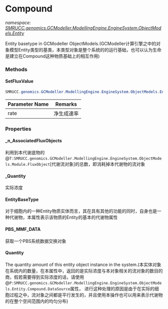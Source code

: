 ﻿# Compound
_namespace: [SMRUCC.genomics.GCModeller.ModellingEngine.EngineSystem.ObjectModels.Entity](./index.md)_

Entity basetype in GCModeller ObjectModels.(GCModeller计算引擎之中的对象模型Entity类型的基类，本类型对象是整个系统的的运行基础，也可以认为生命是建立在Compound这种物质基础上的相互作用)



### Methods

#### SetFluxValue
```csharp
SMRUCC.genomics.GCModeller.ModellingEngine.EngineSystem.ObjectModels.Entity.Compound.SetFluxValue(System.Double)
```


|Parameter Name|Remarks|
|--------------|-------|
|rate|净生成速率|



### Properties

#### _n_AssociatedFluxObjects
利用到本代谢底物的@``T:SMRUCC.genomics.GCModeller.ModellingEngine.EngineSystem.ObjectModels.Module.FluxObject``[代谢流对象]的总数，即消耗掉本代谢物的流对象
#### _Quantity
实际浓度
#### EntityBaseType
对于细胞内的一种Entity物质实体而言，其在具有其他的功能的同时，自身也是一种代谢物，本属性表示该物质的Entity的基本的代谢物属性
#### PBS_MMF_DATA
获取一个PBS系统数据交换对象
#### Quantity
The quantity amount of this entity object instance in the system.(本实体对象在系统内的数量，在本属性中，返回的是实际浓度与本对象相关的流对象的数目的商，假若需要得到实际浓度的话，请使用@``P:SMRUCC.genomics.GCModeller.ModellingEngine.EngineSystem.ObjectModels.Entity.Compound.DataSource``属性，
 进行这种处理的原因是由于在实际的细胞过程之中，流对象之间都是平行发生的，并且使用本操作也可以用来表示代谢物的在整个空间范围内的均匀分布)
